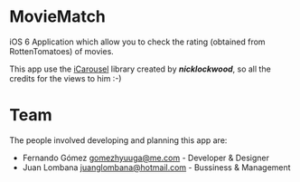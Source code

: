 MovieMatch
==========

iOS 6 Application which allow you to check the rating (obtained from RottenTomatoes) of movies.

This app use the [iCarousel](https://github.com/nicklockwood/iCarousel) library created by ***nicklockwood***, so all the credits for the views to him :-)

# Team
The people involved developing and planning this app are:

- Fernando Gómez <gomezhyuuga@me.com> - Developer &amp; Designer
- Juan Lombana <juanglombana@hotmail.com> - Bussiness &amp; Management

